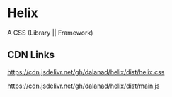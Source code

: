 # Helix

A CSS (Library || Framework)

## CDN Links
https://cdn.jsdelivr.net/gh/dalanad/helix/dist/helix.css

https://cdn.jsdelivr.net/gh/dalanad/helix/dist/main.js
